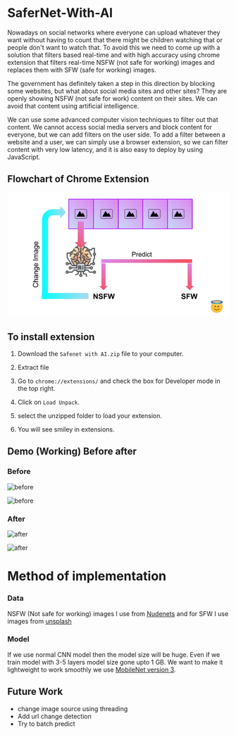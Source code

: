 # SaferNet-With-AI

Nowadays on social networks where everyone can upload whatever they want without having to count that there might be children watching that or people don't want to watch that. To avoid this we need to come up with a solution that filters based real-time and with high accuracy using chrome extension that filters real-time NSFW (not safe for working) images and replaces them with SFW (safe for working) images.

The government has definitely taken a step in this direction by blocking some websites, but what about social media sites and other sites? They are openly showing NSFW (not safe for work) content on their sites. We can avoid that content using artificial intelligence.

We can use some advanced computer vision techniques to filter out that content. We cannot access social media servers and block content for everyone, but we can add filters on the user side. To add a filter between a website and a user, we can simply use a browser extension, so we can filter content with very low latency, and it is also easy to deploy by using JavaScript.

## Flowchart of Chrome Extension
![Flowchart](https://github.com/rushidarge/SaferNet-With-AI/blob/main/images/U41ntitled%20presentation.jpg)


## To install extension

1. Download the  `Safenet with AI.zip` file to your computer.

2. Extract file

3. Go to `chrome://extensions/` and check the box for Developer mode in the top right.

3. Click on `Load Unpack`.

4. select the unzipped folder to load your extension.

5. You will see smiley in extensions. 

## Demo (Working) Before after
### Before
![before](https://github.com/rushidarge/Safenet-with-AI/blob/main/images/before.JPG)

![before](https://github.com/rushidarge/Safenet-with-AI/blob/main/images/before1.JPG)

### After
![after](https://github.com/rushidarge/Safenet-with-AI/blob/main/images/after.JPG)

![after](https://github.com/rushidarge/Safenet-with-AI/blob/main/images/after2.JPG)

# Method of implementation
### Data
NSFW (Not safe for working) images I use from [Nudenets](https://github.com/notAI-tech/NudeNet) and for SFW I use images from [unsplash](https://unsplash.com/)

### Model
If we use normal CNN model then the model size will be huge. Even if we train model with 3-5 layers model size gone upto 1 GB.
We want to make it lightweight to work smoothly we use [MobileNet version 3](https://arxiv.org/abs/1704.04861).

## Future Work
- change image source using threading
- Add url change detection
- Try to batch predict
